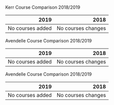 
Kerr Course Comparison 2018/2019

|2019|2018|
|------------------:|---------------------:|
| No courses added|No courses changes|


Avendelle Course Comparison 2018/2019

|2019|2018|
|------------------:|---------------------:|
| No courses added|No courses changes|

Avendelle Course Comparison 2018/2019

|2019|2018|
|------------------:|---------------------:|
| No courses added|No courses changes|


<!--stackedit_data:
eyJoaXN0b3J5IjpbLTEzMzQ1NzU4NSwtMTAwNzg3MTA2LC01ND
Q5MDQwMDZdfQ==
-->